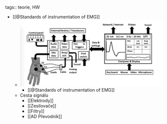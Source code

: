 tags:: teorie, HW

- [[@Standards of instrumentation of EMG]]
	- ![image.png](../assets/image_1704980173352_0.png)
		- [[@Standards of instrumentation of EMG]]
	- Cesta signálu
		- [[Elektrody]]
		- [[Zesilovače]]
		- [[Filtry]]
		- [[AD Převodník]]